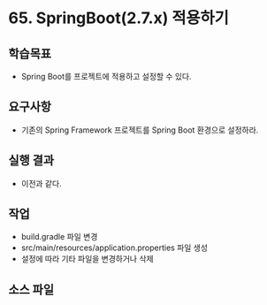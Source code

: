 # 65. SpringBoot(2.7.x) 적용하기

## 학습목표

- Spring Boot를 프로젝트에 적용하고 설정할 수 있다.

## 요구사항

- 기존의 Spring Framework 프로젝트를 Spring Boot 환경으로 설정하라.

## 실행 결과

- 이전과 같다.

## 작업

- build.gradle 파일 변경
- src/main/resources/application.properties 파일 생성
- 설정에 따라 기타 파일을 변경하거나 삭제

## 소스 파일

